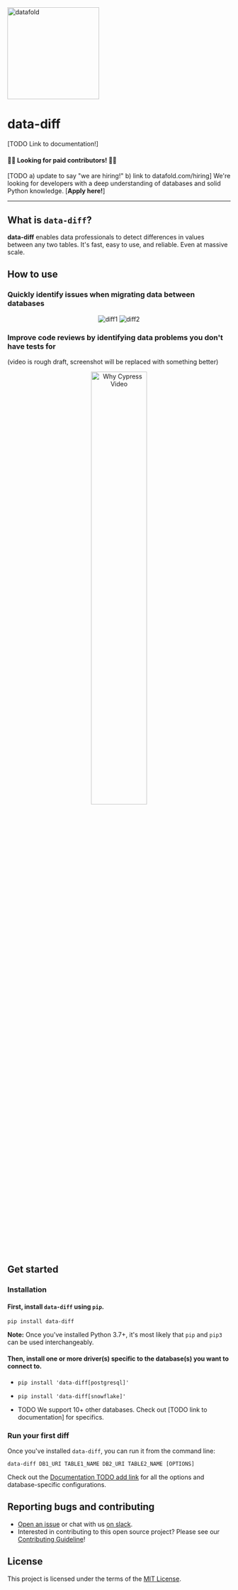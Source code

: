 <img width="207" alt="datafold" src="https://user-images.githubusercontent.com/1799931/195919667-b2b037a1-34d5-4bf3-a32f-0ac357b5a7da.png">

# **data-diff**

[TODO Link to documentation!]

#### 💸💸 **Looking for paid contributors!** 💸💸
[TODO a) update to say "we are hiring!" b) link to datafold.com/hiring]
We're looking for developers with a deep understanding of databases and solid Python knowledge. [**Apply here!**]

----

## What is `data-diff`?
**data-diff** enables data professionals to detect differences in values between any two tables. It's fast, easy to use, and reliable. Even at massive scale.

## How to use

### Quickly identify issues when migrating data between databases

<p align="center">
  <img alt="diff1" src="https://user-images.githubusercontent.com/1799931/196479137-2b4744ea-464f-489e-8d01-6e8e54d62fba.png" />
  <img alt="diff2" src="https://user-images.githubusercontent.com/1799931/196264192-4e3e79ae-4906-44ae-98a9-e4e51544bb85.png" />
</p>



### Improve code reviews by identifying data problems you don't have tests for
(video is rough draft, screenshot will be replaced with something better)
<p align="center">
  <a href="https://www.loom.com/share/4ddda4625ae14abfae5d6f264412e50a" target="_blank">
    <img alt="Why Cypress Video" src="https://user-images.githubusercontent.com/1799931/196011700-5ad867bb-2236-42f4-8462-34169164ce35.png" width="50%" height="50%" />
  </a>
</p>

&nbsp;
&nbsp;

## Get started

### Installation

#### First, install `data-diff` using `pip`.

```pip install data-diff```

**Note:** Once you've installed Python 3.7+, it's most likely that `pip` and `pip3` can be used interchangeably.

#### Then, install one or more driver(s) specific to the database(s) you want to connect to.

- `pip install 'data-diff[postgresql]'`

- `pip install 'data-diff[snowflake]'`

- TODO We support 10+ other databases. Check out [TODO link to documentation] for specifics.

### Run your first diff

Once you've installed `data-diff`, you can run it from the command line:

`data-diff DB1_URI TABLE1_NAME DB2_URI TABLE2_NAME [OPTIONS]`

Check out the [Documentation TODO add link](#) for all the options and database-specific configurations.

## Reporting bugs and contributing

- [Open an issue](https://github.com/datafold/data-diff/issues/new/choose) or chat with us [on slack](https://locallyoptimistic.slack.com/archives/C03HUNGQV0S).
- Interested in contributing to this open source project? Please see our [Contributing Guideline](https://github.com/datafold/data-diff/blob/master/CONTRIBUTING.md)!

## License

This project is licensed under the terms of the [MIT License](https://github.com/datafold/data-diff/blob/master/LICENSE).
